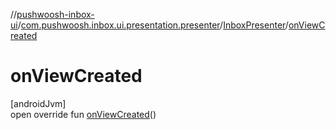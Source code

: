 //[pushwoosh-inbox-ui](../../../index.md)/[com.pushwoosh.inbox.ui.presentation.presenter](../index.md)/[InboxPresenter](index.md)/[onViewCreated](on-view-created.md)

# onViewCreated

[androidJvm]\
open override fun [onViewCreated](on-view-created.md)()
